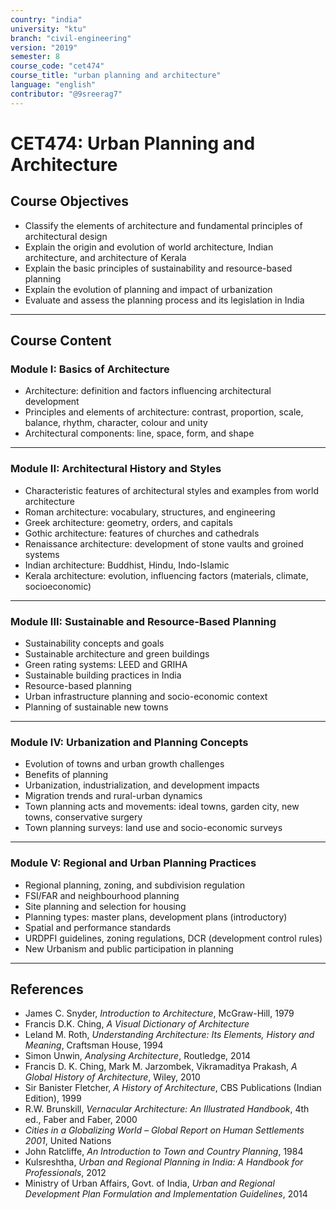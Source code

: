 ```yaml
---
country: "india"
university: "ktu"
branch: "civil-engineering"
version: "2019"
semester: 8
course_code: "cet474"
course_title: "urban planning and architecture"
language: "english"
contributor: "@9sreerag7"
---
```


# CET474: Urban Planning and Architecture

## Course Objectives

- Classify the elements of architecture and fundamental principles of architectural design  
- Explain the origin and evolution of world architecture, Indian architecture, and architecture of Kerala  
- Explain the basic principles of sustainability and resource-based planning  
- Explain the evolution of planning and impact of urbanization  
- Evaluate and assess the planning process and its legislation in India  

---

## Course Content

### Module I: Basics of Architecture

- Architecture: definition and factors influencing architectural development  
- Principles and elements of architecture: contrast, proportion, scale, balance, rhythm, character, colour and unity  
- Architectural components: line, space, form, and shape  

---

### Module II: Architectural History and Styles

- Characteristic features of architectural styles and examples from world architecture  
- Roman architecture: vocabulary, structures, and engineering  
- Greek architecture: geometry, orders, and capitals  
- Gothic architecture: features of churches and cathedrals  
- Renaissance architecture: development of stone vaults and groined systems  
- Indian architecture: Buddhist, Hindu, Indo-Islamic  
- Kerala architecture: evolution, influencing factors (materials, climate, socioeconomic)  

---

### Module III: Sustainable and Resource-Based Planning

- Sustainability concepts and goals  
- Sustainable architecture and green buildings  
- Green rating systems: LEED and GRIHA  
- Sustainable building practices in India  
- Resource-based planning  
- Urban infrastructure planning and socio-economic context  
- Planning of sustainable new towns  

---

### Module IV: Urbanization and Planning Concepts

- Evolution of towns and urban growth challenges  
- Benefits of planning  
- Urbanization, industrialization, and development impacts  
- Migration trends and rural-urban dynamics  
- Town planning acts and movements: ideal towns, garden city, new towns, conservative surgery  
- Town planning surveys: land use and socio-economic surveys  

---

### Module V: Regional and Urban Planning Practices

- Regional planning, zoning, and subdivision regulation  
- FSI/FAR and neighbourhood planning  
- Site planning and selection for housing  
- Planning types: master plans, development plans (introductory)  
- Spatial and performance standards  
- URDPFI guidelines, zoning regulations, DCR (development control rules)  
- New Urbanism and public participation in planning  

---

## References

- James C. Snyder, *Introduction to Architecture*, McGraw-Hill, 1979  
- Francis D.K. Ching, *A Visual Dictionary of Architecture*  
- Leland M. Roth, *Understanding Architecture: Its Elements, History and Meaning*, Craftsman House, 1994  
- Simon Unwin, *Analysing Architecture*, Routledge, 2014  
- Francis D. K. Ching, Mark M. Jarzombek, Vikramaditya Prakash, *A Global History of Architecture*, Wiley, 2010  
- Sir Banister Fletcher, *A History of Architecture*, CBS Publications (Indian Edition), 1999  
- R.W. Brunskill, *Vernacular Architecture: An Illustrated Handbook*, 4th ed., Faber and Faber, 2000  
- *Cities in a Globalizing World – Global Report on Human Settlements 2001*, United Nations  
- John Ratcliffe, *An Introduction to Town and Country Planning*, 1984  
- Kulsreshtha, *Urban and Regional Planning in India: A Handbook for Professionals*, 2012  
- Ministry of Urban Affairs, Govt. of India, *Urban and Regional Development Plan Formulation and Implementation Guidelines*, 2014  
